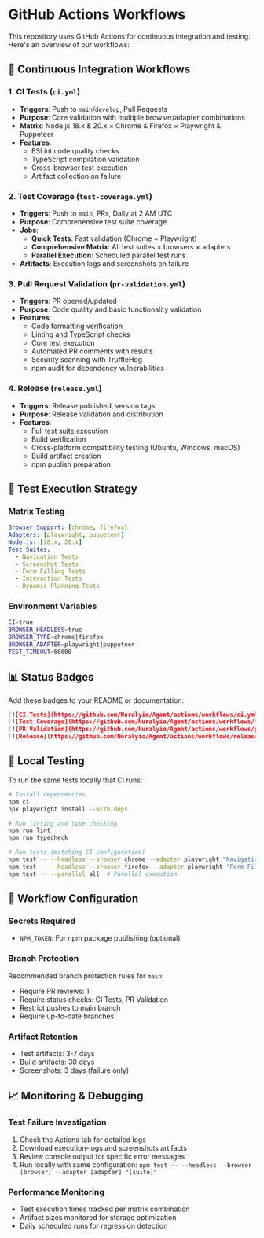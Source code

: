 # GitHub Actions Workflows

This repository uses GitHub Actions for continuous integration and testing. Here's an overview of our workflows:

## 🔄 Continuous Integration Workflows

### 1. **CI Tests** (`ci.yml`)
- **Triggers**: Push to `main`/`develop`, Pull Requests
- **Purpose**: Core validation with multiple browser/adapter combinations
- **Matrix**: Node.js 18.x & 20.x × Chrome & Firefox × Playwright & Puppeteer
- **Features**:
  - ESLint code quality checks
  - TypeScript compilation validation
  - Cross-browser test execution
  - Artifact collection on failure

### 2. **Test Coverage** (`test-coverage.yml`)
- **Triggers**: Push to `main`, PRs, Daily at 2 AM UTC
- **Purpose**: Comprehensive test suite coverage
- **Jobs**:
  - **Quick Tests**: Fast validation (Chrome + Playwright)
  - **Comprehensive Matrix**: All test suites × browsers × adapters
  - **Parallel Execution**: Scheduled parallel test runs
- **Artifacts**: Execution logs and screenshots on failure

### 3. **Pull Request Validation** (`pr-validation.yml`)
- **Triggers**: PR opened/updated
- **Purpose**: Code quality and basic functionality validation
- **Features**:
  - Code formatting verification
  - Linting and TypeScript checks
  - Core test execution
  - Automated PR comments with results
  - Security scanning with TruffleHog
  - npm audit for dependency vulnerabilities

### 4. **Release** (`release.yml`)
- **Triggers**: Release published, version tags
- **Purpose**: Release validation and distribution
- **Features**:
  - Full test suite execution
  - Build verification
  - Cross-platform compatibility testing (Ubuntu, Windows, macOS)
  - Build artifact creation
  - npm publish preparation

## 🎯 Test Execution Strategy

### Matrix Testing
```yaml
Browser Support: [chrome, firefox]
Adapters: [playwright, puppeteer]
Node.js: [18.x, 20.x]
Test Suites:
  - Navigation Tests
  - Screenshot Tests
  - Form Filling Tests
  - Interaction Tests
  - Dynamic Planning Tests
```

### Environment Variables
```bash
CI=true
BROWSER_HEADLESS=true
BROWSER_TYPE=chrome|firefox
BROWSER_ADAPTER=playwright|puppeteer
TEST_TIMEOUT=60000
```

## 📊 Status Badges

Add these badges to your README or documentation:

```markdown
[![CI Tests](https://github.com/Nuralyio/Agent/actions/workflows/ci.yml/badge.svg)](https://github.com/Nuralyio/Agent/actions/workflows/ci.yml)
[![Test Coverage](https://github.com/Nuralyio/Agent/actions/workflows/test-coverage.yml/badge.svg)](https://github.com/Nuralyio/Agent/actions/workflows/test-coverage.yml)
[![PR Validation](https://github.com/Nuralyio/Agent/actions/workflows/pr-validation.yml/badge.svg)](https://github.com/Nuralyio/Agent/actions/workflows/pr-validation.yml)
[![Release](https://github.com/Nuralyio/Agent/actions/workflows/release.yml/badge.svg)](https://github.com/Nuralyio/Agent/actions/workflows/release.yml)
```

## 🚀 Local Testing

To run the same tests locally that CI runs:

```bash
# Install dependencies
npm ci
npx playwright install --with-deps

# Run linting and type checking
npm run lint
npm run typecheck

# Run tests (matching CI configuration)
npm test -- --headless --browser chrome --adapter playwright "Navigation Tests"
npm test -- --headless --browser firefox --adapter playwright "Form Filling Tests"
npm test -- --parallel all  # Parallel execution
```

## 🔧 Workflow Configuration

### Secrets Required
- `NPM_TOKEN`: For npm package publishing (optional)

### Branch Protection
Recommended branch protection rules for `main`:
- Require PR reviews: 1
- Require status checks: CI Tests, PR Validation
- Restrict pushes to main branch
- Require up-to-date branches

### Artifact Retention
- Test artifacts: 3-7 days
- Build artifacts: 30 days
- Screenshots: 3 days (failure only)

## 📈 Monitoring & Debugging

### Test Failure Investigation
1. Check the Actions tab for detailed logs
2. Download execution-logs and screenshots artifacts
3. Review console output for specific error messages
4. Run locally with same configuration: `npm test -- --headless --browser [browser] --adapter [adapter] "[suite]"`

### Performance Monitoring
- Test execution times tracked per matrix combination
- Artifact sizes monitored for storage optimization
- Daily scheduled runs for regression detection
